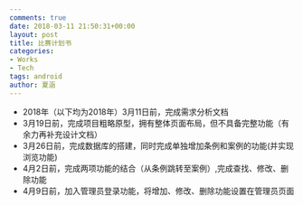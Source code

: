 ```yaml
---
comments: true
date: 2018-03-11 21:50:31+00:00
layout: post
title: 比赛计划书
categories:
- Works
- Tech
tags: android
author: 夏涵
---
```


* 2018年（以下均为2018年）3月11日前，完成需求分析文档
* 3月19日前，完成项目粗略原型，拥有整体页面布局，但不具备完整功能（有余力再补充设计文档）
* 3月26日前，完成数据库的搭建，同时完成单独增加条例和案例的功能(并实现浏览功能)
* 4月2日前，完成两项功能的结合（从条例跳转至案例）,完成查找、修改、删除功能
* 4月9日前，加入管理员登录功能，将增加、修改、删除功能设置在管理员页面

